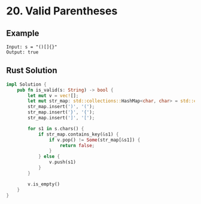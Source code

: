 <script setup>
import P20 from '../../../../../src/components/P20.vue'
</script>

# 20. Valid Parentheses

## Example

```
Input: s = "()[]{}"
Output: true
```

<P20 />

## Rust Solution

```rust
impl Solution {
    pub fn is_valid(s: String) -> bool {
        let mut v = vec![];
        let mut str_map: std::collections::HashMap<char, char> = std::collections::HashMap::new();
        str_map.insert(')', '(');
        str_map.insert('}', '{');
        str_map.insert(']', '[');

        for s1 in s.chars() {
            if str_map.contains_key(&s1) {
                if v.pop() != Some(str_map[&s1]) {
                    return false;
                }
            } else {
                v.push(s1)
            }
        }

        v.is_empty()
    }
}
```
